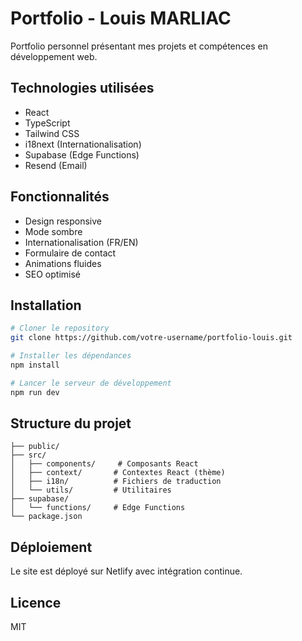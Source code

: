 # Portfolio - Louis MARLIAC

Portfolio personnel présentant mes projets et compétences en développement web.

## Technologies utilisées

- React
- TypeScript
- Tailwind CSS
- i18next (Internationalisation)
- Supabase (Edge Functions)
- Resend (Email)

## Fonctionnalités

- Design responsive
- Mode sombre
- Internationalisation (FR/EN)
- Formulaire de contact
- Animations fluides
- SEO optimisé

## Installation

```bash
# Cloner le repository
git clone https://github.com/votre-username/portfolio-louis.git

# Installer les dépendances
npm install

# Lancer le serveur de développement
npm run dev
```

## Structure du projet

```
├── public/
├── src/
│   ├── components/     # Composants React
│   ├── context/       # Contextes React (thème)
│   ├── i18n/          # Fichiers de traduction
│   └── utils/         # Utilitaires
├── supabase/
│   └── functions/     # Edge Functions
└── package.json
```

## Déploiement

Le site est déployé sur Netlify avec intégration continue.

## Licence

MIT